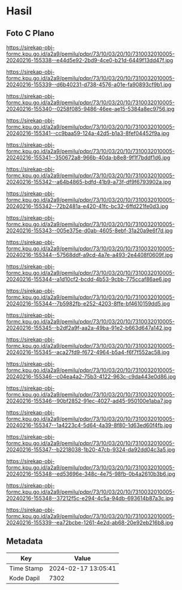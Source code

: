 # Hasil

## Foto C Plano

https://sirekap-obj-formc.kpu.go.id/a2a9/pemilu/pdpr/73/10/03/20/10/7310032010005-20240216-155338--e44d5e92-2bd9-4ce0-b21d-6449f13dd47f.jpg

https://sirekap-obj-formc.kpu.go.id/a2a9/pemilu/pdpr/73/10/03/20/10/7310032010005-20240216-155339--d6b40231-d738-4576-a01e-fa90893cf9b1.jpg

https://sirekap-obj-formc.kpu.go.id/a2a9/pemilu/pdpr/73/10/03/20/10/7310032010005-20240216-155340--0258f085-9486-46ee-ae15-5384a8ec9756.jpg

https://sirekap-obj-formc.kpu.go.id/a2a9/pemilu/pdpr/73/10/03/20/10/7310032010005-20240216-155341--cc9baa59-124a-42d5-b1a3-8fef04452f9a.jpg

https://sirekap-obj-formc.kpu.go.id/a2a9/pemilu/pdpr/73/10/03/20/10/7310032010005-20240216-155341--350672a8-966b-40da-b8e8-9f1f7bddf1d6.jpg

https://sirekap-obj-formc.kpu.go.id/a2a9/pemilu/pdpr/73/10/03/20/10/7310032010005-20240216-155342--a64b4865-bdfd-41b9-a73f-df9f6793902a.jpg

https://sirekap-obj-formc.kpu.go.id/a2a9/pemilu/pdpr/73/10/03/20/10/7310032010005-20240216-155342--72b2481a-e420-41fc-bc32-6ffd221fe0d3.jpg

https://sirekap-obj-formc.kpu.go.id/a2a9/pemilu/pdpr/73/10/03/20/10/7310032010005-20240216-155343--005e375e-d0ab-4605-8ebf-31a20a9e6f7d.jpg

https://sirekap-obj-formc.kpu.go.id/a2a9/pemilu/pdpr/73/10/03/20/10/7310032010005-20240216-155344--57568ddf-a9cd-4a7e-a493-2e4408f0609f.jpg

https://sirekap-obj-formc.kpu.go.id/a2a9/pemilu/pdpr/73/10/03/20/10/7310032010005-20240216-155344--a1d10cf2-bcdd-4b53-9cbb-775ccaf86ae6.jpg

https://sirekap-obj-formc.kpu.go.id/a2a9/pemilu/pdpr/73/10/03/20/10/7310032010005-20240216-155344--7b5982fb-e252-4203-8ffe-bf4610159dd5.jpg

https://sirekap-obj-formc.kpu.go.id/a2a9/pemilu/pdpr/73/10/03/20/10/7310032010005-20240216-155345--b2df2a9f-aa2a-49ba-91e2-b663d647a142.jpg

https://sirekap-obj-formc.kpu.go.id/a2a9/pemilu/pdpr/73/10/03/20/10/7310032010005-20240216-155345--aca27fd9-f672-4964-b5a4-f6f7f552ac58.jpg

https://sirekap-obj-formc.kpu.go.id/a2a9/pemilu/pdpr/73/10/03/20/10/7310032010005-20240216-155346--c04ea4a2-75b3-4122-963c-c9da443e0d86.jpg

https://sirekap-obj-formc.kpu.go.id/a2a9/pemilu/pdpr/73/10/03/20/10/7310032010005-20240216-155346--90bf2852-91ec-4027-ad45-950100e1aba7.jpg

https://sirekap-obj-formc.kpu.go.id/a2a9/pemilu/pdpr/73/10/03/20/10/7310032010005-20240216-155347--1a4223c4-5d64-4a39-8f80-1d63ed60f4fb.jpg

https://sirekap-obj-formc.kpu.go.id/a2a9/pemilu/pdpr/73/10/03/20/10/7310032010005-20240216-155347--b2218038-1b20-47cb-9324-da92dd04c3a5.jpg

https://sirekap-obj-formc.kpu.go.id/a2a9/pemilu/pdpr/73/10/03/20/10/7310032010005-20240216-155348--ed53696e-348c-4e75-98fb-0b4a2610b3b6.jpg

https://sirekap-obj-formc.kpu.go.id/a2a9/pemilu/pdpr/73/10/03/20/10/7310032010005-20240216-155348--37212f5c-e294-4c5a-94db-693614b87a3c.jpg

https://sirekap-obj-formc.kpu.go.id/a2a9/pemilu/pdpr/73/10/03/20/10/7310032010005-20240216-155339--ea72bcbe-1261-4e2d-ab68-20e92eb216b8.jpg


## Metadata

| Key        | Value               |
| ---------- | ------------------- |
| Time Stamp | 2024-02-17 13:05:41 |
| Kode Dapil | 7302                |



